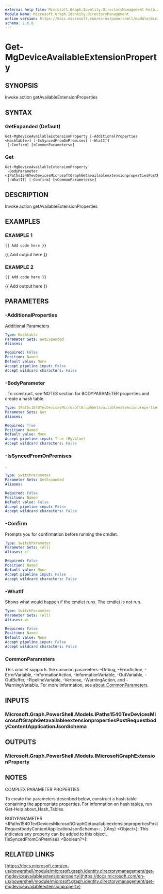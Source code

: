 ```yaml
---
external help file: Microsoft.Graph.Identity.DirectoryManagement-help.xml
Module Name: Microsoft.Graph.Identity.DirectoryManagement
online version: https://docs.microsoft.com/en-us/powershell/module/microsoft.graph.identity.directorymanagement/get-mgdeviceavailableextensionproperty
schema: 2.0.0
---
```


# Get-MgDeviceAvailableExtensionProperty

## SYNOPSIS
Invoke action getAvailableExtensionProperties

## SYNTAX

### GetExpanded (Default)
```
Get-MgDeviceAvailableExtensionProperty [-AdditionalProperties <Hashtable>] [-IsSyncedFromOnPremises] [-WhatIf]
 [-Confirm] [<CommonParameters>]
```

### Get
```
Get-MgDeviceAvailableExtensionProperty
 -BodyParameter <IPaths1540TevDevicesMicrosoftGraphGetavailableextensionpropertiesPostRequestbodyContentApplicationJsonSchema>
 [-WhatIf] [-Confirm] [<CommonParameters>]
```

## DESCRIPTION
Invoke action getAvailableExtensionProperties

## EXAMPLES

### EXAMPLE 1
```
{{ Add code here }}
```

{{ Add output here }}

### EXAMPLE 2
```
{{ Add code here }}
```

{{ Add output here }}

## PARAMETERS

### -AdditionalProperties
Additional Parameters

```yaml
Type: Hashtable
Parameter Sets: GetExpanded
Aliases:

Required: False
Position: Named
Default value: None
Accept pipeline input: False
Accept wildcard characters: False
```

### -BodyParameter
.
To construct, see NOTES section for BODYPARAMETER properties and create a hash table.

```yaml
Type: IPaths1540TevDevicesMicrosoftGraphGetavailableextensionpropertiesPostRequestbodyContentApplicationJsonSchema
Parameter Sets: Get
Aliases:

Required: True
Position: Named
Default value: None
Accept pipeline input: True (ByValue)
Accept wildcard characters: False
```

### -IsSyncedFromOnPremises
.

```yaml
Type: SwitchParameter
Parameter Sets: GetExpanded
Aliases:

Required: False
Position: Named
Default value: False
Accept pipeline input: False
Accept wildcard characters: False
```

### -Confirm
Prompts you for confirmation before running the cmdlet.

```yaml
Type: SwitchParameter
Parameter Sets: (All)
Aliases: cf

Required: False
Position: Named
Default value: None
Accept pipeline input: False
Accept wildcard characters: False
```

### -WhatIf
Shows what would happen if the cmdlet runs.
The cmdlet is not run.

```yaml
Type: SwitchParameter
Parameter Sets: (All)
Aliases: wi

Required: False
Position: Named
Default value: None
Accept pipeline input: False
Accept wildcard characters: False
```

### CommonParameters
This cmdlet supports the common parameters: -Debug, -ErrorAction, -ErrorVariable, -InformationAction, -InformationVariable, -OutVariable, -OutBuffer, -PipelineVariable, -Verbose, -WarningAction, and -WarningVariable. For more information, see [about_CommonParameters](http://go.microsoft.com/fwlink/?LinkID=113216).

## INPUTS

### Microsoft.Graph.PowerShell.Models.IPaths1540TevDevicesMicrosoftGraphGetavailableextensionpropertiesPostRequestbodyContentApplicationJsonSchema
## OUTPUTS

### Microsoft.Graph.PowerShell.Models.IMicrosoftGraphExtensionProperty
## NOTES
COMPLEX PARAMETER PROPERTIES

To create the parameters described below, construct a hash table containing the appropriate properties.
For information on hash tables, run Get-Help about_Hash_Tables.

BODYPARAMETER \<IPaths1540TevDevicesMicrosoftGraphGetavailableextensionpropertiesPostRequestbodyContentApplicationJsonSchema\>: .
  \[(Any) \<Object\>\]: This indicates any property can be added to this object.
  \[IsSyncedFromOnPremises \<Boolean?\>\]:

## RELATED LINKS

[https://docs.microsoft.com/en-us/powershell/module/microsoft.graph.identity.directorymanagement/get-mgdeviceavailableextensionproperty](https://docs.microsoft.com/en-us/powershell/module/microsoft.graph.identity.directorymanagement/get-mgdeviceavailableextensionproperty)

